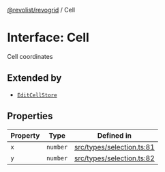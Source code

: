 [@revolist/revogrid](README.md) / Cell

# Interface: Cell

Cell coordinates

## Extended by

- [`EditCellStore`](Interface.EditCellStore.md)

## Properties

| Property | Type | Defined in |
| ------ | ------ | ------ |
| `x` | `number` | [src/types/selection.ts:81](https://github.com/revolist/revogrid/blob/7eb028636fe9635cf32f3cf0775076c9e2dde053/src/types/selection.ts#L81) |
| `y` | `number` | [src/types/selection.ts:82](https://github.com/revolist/revogrid/blob/7eb028636fe9635cf32f3cf0775076c9e2dde053/src/types/selection.ts#L82) |
